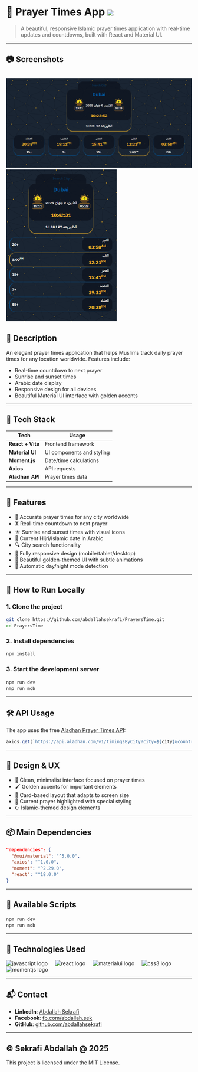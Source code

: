# 🕌 Prayer Times App <img src="https://raw.githubusercontent.com/MartinHeinz/MartinHeinz/master/wave.gif" width="30px">

> A beautiful, responsive Islamic prayer times application with real-time updates and countdowns, built with React and Material UI.

---

## 📷 Screenshots

<img src="screenshots/web.png" width="600"> <img src="screenshots/mobile.png" width="300">
---

## 🧩 Description

An elegant prayer times application that helps Muslims track daily prayer times for any location worldwide. Features include:

- Real-time countdown to next prayer
- Sunrise and sunset times
- Arabic date display
- Responsive design for all devices
- Beautiful Material UI interface with golden accents

---

## 🔧 Tech Stack

| Tech              | Usage                          |
|-------------------|--------------------------------|
| **React + Vite**         | Frontend framework             |
| **Material UI**   | UI components and styling      |
| **Moment.js**     | Date/time calculations         |
| **Axios**         | API requests                   |
| **Aladhan API**   | Prayer times data              |

---

## 🌟 Features

- 🕌 Accurate prayer times for any city worldwide
- ⏳ Real-time countdown to next prayer
- ☀️ Sunrise and sunset times with visual icons
- 📅 Current Hijri/Islamic date in Arabic
- 🔍 City search functionality
- 📱 Fully responsive design (mobile/tablet/desktop)
- 🎨 Beautiful golden-themed UI with subtle animations
- 🌙 Automatic day/night mode detection

---

## 🚀 How to Run Locally

### 1. Clone the project

```bash
git clone https://github.com/abdallahsekrafi/PrayersTime.git
cd PrayersTime
```

### 2. Install dependencies

```bash
npm install
```

### 3. Start the development server

```bash
npm run dev
nmp run mob
```

---

## 🛠 API Usage

The app uses the free [Aladhan Prayer Times API](https://aladhan.com/prayer-times-api):

```javascript
axios.get(`https://api.aladhan.com/v1/timingsByCity?city=${city}&country=`)
```

---

## 🎨 Design & UX

- 🧭 Clean, minimalist interface focused on prayer times
- 🖌️ Golden accents for important elements
- 📱 Card-based layout that adapts to screen size
- 🎯 Current prayer highlighted with special styling
- ☪️ Islamic-themed design elements

---

## 📦 Main Dependencies

```json
"dependencies": {
  "@mui/material": "^5.0.0",
  "axios": "^1.0.0",
  "moment": "^2.29.0",
  "react": "^18.0.0"
}
```

---

## 🧰 Available Scripts

```bash
npm run dev
npm run mob 
```

---

## 💼 Technologies Used

<div align="left">
  <img src="https://cdn.simpleicons.org/javascript/F7DF1E" height="40" alt="javascript logo" />
  <img width="12" />
  <img src="https://skillicons.dev/icons?i=react" height="40" alt="react logo" />
  <img width="12" />
  <img src="https://skillicons.dev/icons?i=materialui" height="40" alt="materialui logo" />
  <img width="12" />
  <img src="https://skillicons.dev/icons?i=css" height="40" alt="css3 logo" />
  <img width="12" />
  <img src="https://www.drupal.org/files/project-images/moment.png" height="40" alt="momentjs logo" />
</div>

---

## 📬 Contact

- **LinkedIn**: [Abdallah Sekrafi](https://www.linkedin.com/in/abdallah-sekrafi-47232889/)
- **Facebook**: [fb.com/abdallah.sek](https://www.facebook.com/abdallah.sek/)
- **GitHub**: [github.com/abdallahsekrafi](https://github.com/abdallahsekrafi)

---

## © Sekrafi Abdallah @ 2025

This project is licensed under the MIT License.
